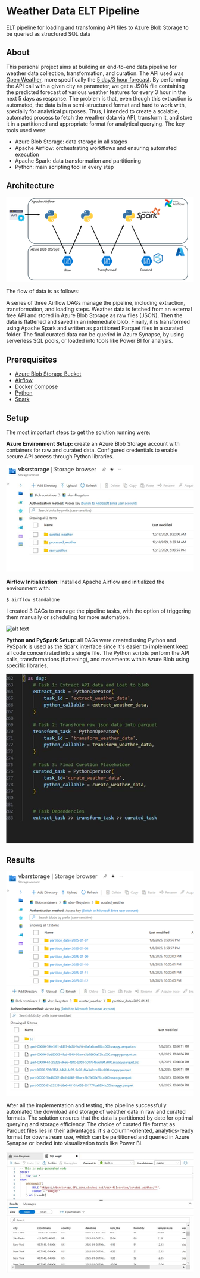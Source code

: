 # Weather Data ELT Pipeline
ELT pipeline for loading and transfoming API files to Azure Blob Storage to be queried as structured SQL data

## About
This personal project aims at building an end-to-end data pipeline for weather data collection, transformation, and curation. The API used was [Open Weather](https://openweathermap.org/), more specifically the [5 day/3 hour forecast](https://openweathermap.org/forecast5). By performing the API call with a given city as parameter, we get a JSON file containing the predicted forecast of various weather features for every 3 hour in the next 5 days as response. The problem is that, even though this extraction is automated, the data is in a semi-structured format and hard to work with, specially for analytical purposes. Thus, I intended to create a scalable, automated process to fetch the weather data via API, transform it, and store it in a partitioned and appropriate format for analytical querying. The key tools used were:

- Azure Blob Storage: data storage in all stages
- Apache Airflow: orchestrating workflows and ensuring automated execution
- Apache Spark: data transformation and partitioning
- Python: main scripting tool in every step

## Architecture 

![alt text](/images/diagram.png)

The flow of data is as follows:

A series of three Airflow DAGs manage the pipeline, including extraction, transformation, and loading steps.
Weather data is fetched from an external free API and stored in Azure Blob Storage as raw files (JSON). Then the data is flattened and saved in an intemediate blob. Finally, it is transformed using Apache Spark and written as partitioned Parquet files in a curated folder.
The final curated data can be queried in Azure Synapse, by using serverless SQL pools, or loaded into tools like Power BI for analysis.


## Prerequisites

- [Azure Blob Storage Bucket](https://azure.microsoft.com/en-us/products/storage/blobs)
- [Airflow](https://airflow.apache.org/docs/)
- [Docker Compose](https://docs.docker.com/compose/)
- [Python](https://www.python.org/)
- [Spark](https://spark.apache.org/docs/latest/)

## Setup

The most important steps to get the solution running were:

**Azure Environment Setup:** create an Azure Blob Storage account with containers for raw and curated data. Configured credentials to enable secure API access through Python libraries.

![alt text](/images/storage_browser_1.png)

**Airflow Initialization:** Installed Apache Airflow and initialized the environment with:

    $ airflow standalone

I created 3 DAGs to manage the pipeline tasks, with the option of triggering them manually or scheduling for more automation.

![alt text](/images/Airflow-DAG.gif)

**Python and PySpark Setup:** all DAGs were created using Python and PySpark is used as the Spark interface since it's easier to implement keep all code concentrated into a single file. The Python scripts perform the API calls, transformations (flattening), and movements within Azure Blob using specific libraries.

![alt text](/images/python.png)

## Results

![alt text](/images/storage_browser_2.png)
![alt text](/images/storage_browser_3.png)

After all the implementation and testing, the pipeline successfully automated the download and storage of weather data in raw and curated formats.
The solution ensures that the data is partitioned by date for optimal querying and storage efficiency. The choice of curated file format as Parquet files lies in their advantages: it's a column-oriented, analytics-ready format for downstream use, which can be partitioned and queried in Azure Synapse or loaded into visualization tools like Power BI.

![alt text](/images/sql_query.png)
